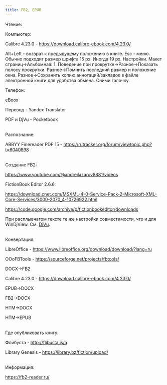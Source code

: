 ```yaml
---
title: FB2, EPUB
---
```


Чтение:

Компьютер:

Calibre 4.23.0 - <https://download.calibre-ebook.com/4.23.0/>

Alt+Left - возврат к предыдущему положению в книге. Esc - меню. Обычно подходит размер шрифта 15 px. Иногда 19 px. Настройки. Макет страниц->Альбомная: 1. Поведение при прокрутке->Разное->Показать полосу прокрутки. Разное->Помнить последний размер и положение окна. Разное->Сохранить копию аннотаций/закладок в файле электронной книги для удобства обмена. Сними галочку.

Телефон:

eBoox

Перевод - Yandex Translator

PDF и DjVu - Pocketbook
<br><br>

Распознание:

ABBYY Finereader PDF 15 - <https://rutracker.org/forum/viewtopic.php?t=6040898>
<br><br>

Создание FB2:

<https://www.youtube.com/@andreilazarov8881/videos>

FictionBook Editor 2.6.6:

<https://download.cnet.com/MSXML-4-0-Service-Pack-2-Microsoft-XML-Core-Services/3000-2070_4-10726922.html>

<https://code.google.com/archive/p/fictionbookeditor/downloads>

При расплывчатом тексте те же настройки совместимости, что и для WinDjView. См. [DjVu](/ru/djvu).
<br><br>

Конвертация:

LibreOffice - <https://www.libreoffice.org/download/download/?lang=ru>

OOoFBTools - <https://sourceforge.net/projects/fbtools/>

DOCX->FB2

Calibre 4.23.0 - <https://download.calibre-ebook.com/4.23.0/>

EPUB->DOCX

FB2->DOCX

HTM->DOCX

HTM->EPUB
<br><br>

Где опубликовать книгу:

Флибуста - <http://flibusta.is/a>

Library Genesis - <https://library.bz/fiction/upload/>
<br><br>

Информация:

<https://fb2-reader.ru/>